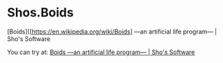 # Shos.Boids
[Boids]([https://en.wikipedia.org/wiki/Boids] —an artificial life program— | Sho's Software

You can try at: [Boids —an artificial life program— | Sho's Software](https://www2.shos.info/boids/boids.html)
